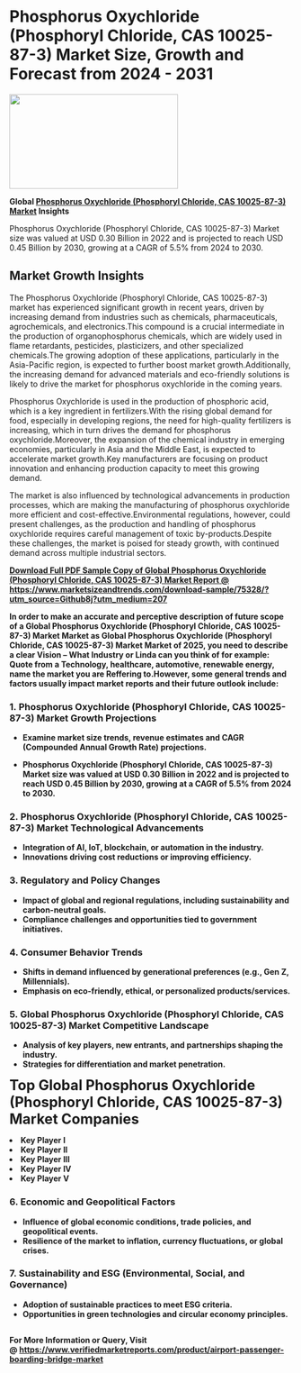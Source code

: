 <H1>Phosphorus Oxychloride (Phosphoryl Chloride, CAS 10025-87-3) Market Size, Growth and Forecast from 2024 - 2031</H1><img class="aligncenter size-medium wp-image-584254" src="https://thirdeyenews.in/wp-content/uploads/2024/09/Global-Market-Research-300x168.jpeg" alt="" width="300" height="168" /><p><strong>Global&nbsp;<a href="https://www.marketsizeandtrends.com/download-sample/75328/?utm_source=Github8j?utm_medium=207">Phosphorus Oxychloride (Phosphoryl Chloride, CAS 10025-87-3) Market</a> Insights</strong></p><p>Phosphorus Oxychloride (Phosphoryl Chloride, CAS 10025-87-3) Market size was valued at USD 0.30 Billion in 2022 and is projected to reach USD 0.45 Billion by 2030, growing at a CAGR of 5.5% from 2024 to 2030.</p><p><h2>Market Growth Insights</h2> <p>The Phosphorus Oxychloride (Phosphoryl Chloride, CAS 10025-87-3) market has experienced significant growth in recent years, driven by increasing demand from industries such as chemicals, pharmaceuticals, agrochemicals, and electronics.This compound is a crucial intermediate in the production of organophosphorus chemicals, which are widely used in flame retardants, pesticides, plasticizers, and other specialized chemicals.The growing adoption of these applications, particularly in the Asia-Pacific region, is expected to further boost market growth.Additionally, the increasing demand for advanced materials and eco-friendly solutions is likely to drive the market for phosphorus oxychloride in the coming years.</p> <p><strong><a href="#"></a></strong></p> <p>Phosphorus Oxychloride is used in the production of phosphoric acid, which is a key ingredient in fertilizers.With the rising global demand for food, especially in developing regions, the need for high-quality fertilizers is increasing, which in turn drives the demand for phosphorus oxychloride.Moreover, the expansion of the chemical industry in emerging economies, particularly in Asia and the Middle East, is expected to accelerate market growth.Key manufacturers are focusing on product innovation and enhancing production capacity to meet this growing demand.</p> <p>The market is also influenced by technological advancements in production processes, which are making the manufacturing of phosphorus oxychloride more efficient and cost-effective.Environmental regulations, however, could present challenges, as the production and handling of phosphorus oxychloride requires careful management of toxic by-products.Despite these challenges, the market is poised for steady growth, with continued demand across multiple industrial sectors.</p> <p><strong><a href="#"></p><p><span class=""><strong>Download Full PDF Sample Copy of Global Phosphorus Oxychloride (Phosphoryl Chloride, CAS 10025-87-3) Market Report</strong> @ <a href="https://www.marketsizeandtrends.com/download-sample/75328/?utm_source=Github8j?utm_medium=207" target="_blank">https://www.marketsizeandtrends.com/download-sample/75328/?utm_source=Github8j?utm_medium=207</a></span></p><p>In order to make an accurate and perceptive description of future scope of a Global&nbsp;Phosphorus Oxychloride (Phosphoryl Chloride, CAS 10025-87-3) Market Market as Global&nbsp;Phosphorus Oxychloride (Phosphoryl Chloride, CAS 10025-87-3) Market Market of 2025, you need to describe a clear Vision &ndash; What Industry or Linda can you think of for example: Quote from a Technology, healthcare, automotive, renewable energy, name the market you are Reffering to.However, some general trends and factors usually impact market reports and their future outlook include:</p><h3>1.&nbsp;<strong>Phosphorus Oxychloride (Phosphoryl Chloride, CAS 10025-87-3) Market Growth Projections</strong></h3><ul><li>Examine market size trends, revenue estimates and CAGR (Compounded Annual Growth Rate) projections.</li><li><p>Phosphorus Oxychloride (Phosphoryl Chloride, CAS 10025-87-3) Market size was valued at USD 0.30 Billion in 2022 and is projected to reach USD 0.45 Billion by 2030, growing at a CAGR of 5.5% from 2024 to 2030.</p></li></ul><h3>2.&nbsp;<strong>Phosphorus Oxychloride (Phosphoryl Chloride, CAS 10025-87-3) Market Technological Advancements</strong></h3><ul><li>Integration of AI, IoT, blockchain, or automation in the industry.</li><li>Innovations driving cost reductions or improving efficiency.</li></ul><h3>3.&nbsp;<strong>Regulatory and Policy Changes</strong></h3><ul><li>Impact of global and regional regulations, including sustainability and carbon-neutral goals.</li><li>Compliance challenges and opportunities tied to government initiatives.</li></ul><h3>4.&nbsp;<strong>Consumer Behavior Trends</strong></h3><ul><li>Shifts in demand influenced by generational preferences (e.g., Gen Z, Millennials).</li><li>Emphasis on eco-friendly, ethical, or personalized products/services.</li></ul><h3>5.&nbsp;<strong>Global Phosphorus Oxychloride (Phosphoryl Chloride, CAS 10025-87-3) Market Competitive Landscape</strong></h3><ul><li>Analysis of key players, new entrants, and partnerships shaping the industry.</li><li>Strategies for differentiation and market penetration.</li></ul><p data-pm-slice="1 1 []"><span style="color: inherit; font-family: inherit; font-size: 25px;">Top Global Phosphorus Oxychloride (Phosphoryl Chloride, CAS 10025-87-3) Market Companies</span></p><div class="" data-test-id=""><p><li>Key Player I</li><li> Key Player II</li><li> Key Player III</li><li> Key Player IV</li><li> Key Player V</li></p></div><h3>6.&nbsp;<strong>Economic and Geopolitical Factors</strong></h3><ul><li>Influence of global economic conditions, trade policies, and geopolitical events.</li><li>Resilience of the market to inflation, currency fluctuations, or global crises.</li></ul><h3>7.&nbsp;<strong>Sustainability and ESG (Environmental, Social, and Governance)</strong></h3><ul><li>Adoption of sustainable practices to meet ESG criteria.</li><li>Opportunities in green technologies and circular economy principles.</li></ul><h2><strong style="font-size: 14px;">For More Information or Query, Visit @&nbsp;</strong><a style="background-color: #ffffff; font-size: 14px;" href="https://www.marketsizeandtrends.com/report/phosphorus-oxychloride-phosphoryl-chloride-cas-10025-87-3-market/" target="_blank">https://www.verifiedmarketreports.com/product/airport-passenger-boarding-bridge-market</a></h2>